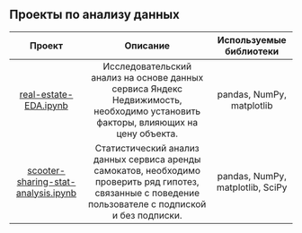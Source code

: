 ## Проекты по анализу данных


| Проект                       | Описание          | Используемые библиотеки                  |
|:---------------------------: |:---------------------------:  |:---------------------------:|
| [real-estate-EDA.ipynb](https://github.com/xenia-gontar/data-analysis-projects/blob/main/real-estate-EDA.ipynb) | Исследовательский анализ на основе данных сервиса Яндекс Недвижимость, необходимо установить факторы, влияющих на цену объекта. | pandas, NumPy, matplotlib 
| [scooter-sharing-stat-analysis.ipynb](https://github.com/xenia-gontar/data-analysis-projects/blob/main/scooter-sharing-stat-analysis.ipynb) | Статистический анализ данных сервиса аренды самокатов, необходимо проверить ряд гипотез, связанные с поведение пользователе с подпиской и без подписки.| pandas, NumPy, matplotlib, SciPy 
